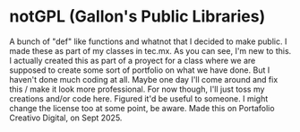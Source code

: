 # notGPL (Gallon's Public Libraries)
A bunch of "def" like functions and whatnot that I decided to make public. I made these as part of my classes in tec.mx.
As you can see, I'm new to this. I actually created this as part of a proyect for a class where we are supposed to create some sort of portfolio on what we have done. But I haven't done much coding at all.
Maybe one day I'll come around and fix this / make it look more professional. For now though, I'll just toss my creations and/or code here. 
Figured it'd be useful to someone.
I might change the license too at some point, be aware.
Made this on Portafolio Creativo Digital, on Sept 2025.
